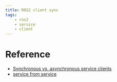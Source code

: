 ```yaml
---
title: ROS2 client sync
tags:
    - ros2
    - service
    - client
---
```




# Reference
- [Synchronous vs. asynchronous service clients](https://docs.ros.org/en/humble/How-To-Guides/Sync-Vs-Async.html)
- [service from service](https://gist.github.com/driftregion/14f6da05a71a57ef0804b68e17b06de5)